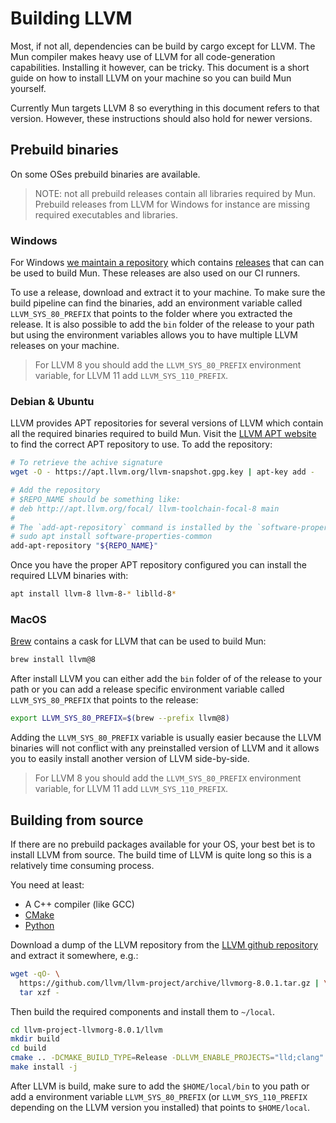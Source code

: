 # Building LLVM

Most, if not all, dependencies can be build by cargo except for LLVM.
The Mun compiler makes heavy use of LLVM for all code-generation capabilities.
Installing it however, can be tricky.
This document is a short guide on how to install LLVM on your machine so you can build Mun yourself.

Currently Mun targets LLVM 8 so everything in this document refers to that version.
However, these instructions should also hold for newer versions. 

## Prebuild binaries

On some OSes prebuild binaries are available.

> NOTE: not all prebuild releases contain all libraries required by Mun. 
> Prebuild releases from LLVM for Windows for instance are missing required executables and libraries.

### Windows

For Windows [we maintain a repository](https://github.com/mun-lang/llvm-package-windows) which contains [releases](https://github.com/mun-lang/llvm-package-windows/releases) that can can be used to build Mun. 
These releases are also used on our CI runners. 

To use a release, download and extract it to your machine. 
To make sure the build pipeline can find the binaries, add an environment variable called `LLVM_SYS_80_PREFIX` that points to the folder where you extracted the release.
It is also possible to add the `bin` folder of the release to your path but using the environment variables allows you to have multiple LLVM releases on your machine.

> For LLVM 8 you should add the `LLVM_SYS_80_PREFIX` environment variable, for LLVM 11 add `LLVM_SYS_110_PREFIX`.

### Debian & Ubuntu

LLVM provides APT repositories for several versions of LLVM which contain all the required binaries required to build Mun. 
Visit the [LLVM APT website](https://apt.llvm.org/) to find the correct APT repository to use. 
To add the repository:

```bash
# To retrieve the achive signature
wget -O - https://apt.llvm.org/llvm-snapshot.gpg.key | apt-key add -

# Add the repository
# $REPO_NAME should be something like:
# deb http://apt.llvm.org/focal/ llvm-toolchain-focal-8 main
#
# The `add-apt-repository` command is installed by the `software-properties-common` package:
# sudo apt install software-properties-common 
add-apt-repository "${REPO_NAME}"
```

Once you have the proper APT repository configured you can install the required LLVM binaries with:

```bash
apt install llvm-8 llvm-8-* liblld-8*
```

### MacOS

[Brew](https://brew.sh/) contains a cask for LLVM that can be used to build Mun:

```bash
brew install llvm@8
```

After install LLVM you can either add the `bin` folder of of the release to your path or you can add a release specific environment variable called `LLVM_SYS_80_PREFIX` that points to the release:

```bash
export LLVM_SYS_80_PREFIX=$(brew --prefix llvm@8)
```

Adding the `LLVM_SYS_80_PREFIX` variable is usually easier because the LLVM binaries will not conflict with any preinstalled version of LLVM and it allows you to easily install another version of LLVM side-by-side.

> For LLVM 8 you should add the `LLVM_SYS_80_PREFIX` environment variable, for LLVM 11 add `LLVM_SYS_110_PREFIX`.

## Building from source

If there are no prebuild packages available for your OS, your best bet is to install LLVM from source. 
The build time of LLVM is quite long so this is a relatively time consuming process.

You need at least: 
- A C++ compiler (like GCC)
- [CMake](https://cmake.org/)
- [Python](https://www.python.org/)

Download a dump of the LLVM repository from the [LLVM github repository](https://github.com/llvm/llvm-project) and extract it somewhere, e.g.:

```bash
wget -qO- \
  https://github.com/llvm/llvm-project/archive/llvmorg-8.0.1.tar.gz | \
  tar xzf -
```

Then build the required components and install them to `~/local`.

```bash
cd llvm-project-llvmorg-8.0.1/llvm
mkdir build
cd build
cmake .. -DCMAKE_BUILD_TYPE=Release -DLLVM_ENABLE_PROJECTS="lld;clang" -DCMAKE_INSTALL_PREFIX=$HOME/local -DCMAKE_INSTALL_PREFIX=$HOME/local -DLLVM_ENABLE_LIBXML2=OFF
make install -j
```

After LLVM is build, make sure to add the `$HOME/local/bin` to you path or add a environment variable `LLVM_SYS_80_PREFIX` (or `LLVM_SYS_110_PREFIX` depending on the LLVM version you installed) that points to `$HOME/local`. 
